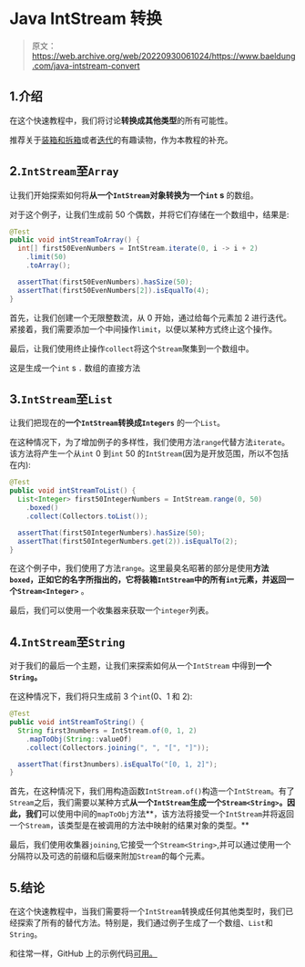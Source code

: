 # Java IntStream 转换

> 原文：<https://web.archive.org/web/20220930061024/https://www.baeldung.com/java-intstream-convert>

## 1.介绍

在这个快速教程中，我们将讨论**转换成其他类型**的所有可能性。

推荐关于[装箱和拆箱](/web/20221205122221/https://www.baeldung.com/java-8-primitive-streams)或者[迭代](/web/20221205122221/https://www.baeldung.com/java-stream-indices)的有趣读物，作为本教程的补充。

## 2.`IntStream`至`Array`

让我们开始探索如何将**从一个`IntStream`对象转换为一个`int` s** 的数组。

对于这个例子，让我们生成前 50 个偶数，并将它们存储在一个数组中，结果是:

```java
@Test
public void intStreamToArray() {
  int[] first50EvenNumbers = IntStream.iterate(0, i -> i + 2)
    .limit(50)
    .toArray();

  assertThat(first50EvenNumbers).hasSize(50);
  assertThat(first50EvenNumbers[2]).isEqualTo(4);
}
```

首先，让我们创建一个无限整数流，从 0 开始，通过给每个元素加 2 进行迭代。紧接着，我们需要添加一个中间操作`limit`，以便以某种方式终止这个操作。

最后，让我们使用终止操作`collect`将这个`Stream`聚集到一个数组中。

这是生成一个`int` s ``.`` 数组的直接方法

## 3.`IntStream`至`List`

让我们把现在的**一个`IntStream`转换成`Integers`** 的一个`List`。

在这种情况下，为了增加例子的多样性，我们使用方法`range`代替方法`iterate`。该方法将产生一个从`int` 0 到`int` 50 的`IntStream`(因为是开放范围，所以不包括在内):

```java
@Test
public void intStreamToList() {
  List<Integer> first50IntegerNumbers = IntStream.range(0, 50)
    .boxed()
    .collect(Collectors.toList());

  assertThat(first50IntegerNumbers).hasSize(50);
  assertThat(first50IntegerNumbers.get(2)).isEqualTo(2);
}
```

在这个例子中，我们使用了方法`range`。这里最臭名昭著的部分是使用**方法`boxed`，正如它的名字所指出的，它将装箱`IntStream`中的所有`int`元素，并返回一个`Stream<Integer>`** 。

最后，我们可以使用一个收集器来获取一个`integer`列表。

## 4.`IntStream`至`String`

对于我们的最后一个主题，让我们来探索如何从一个`IntStream` 中得到**一个`String`。**

在这种情况下，我们将只生成前 3 个`int`(0、1 和 2):

```java
@Test
public void intStreamToString() {
  String first3numbers = IntStream.of(0, 1, 2)
    .mapToObj(String::valueOf)
    .collect(Collectors.joining(", ", "[", "]"));

  assertThat(first3numbers).isEqualTo("[0, 1, 2]");
}
```

首先，在这种情况下，我们用构造函数`IntStream.of()`构造一个`IntStream`。有了`Stream`之后，我们需要以某种方式**从一个`IntStream`生成一个`Stream<String>`。因此，我们**可以使用中间的`mapToObj`方法**，该方法将接受一个`IntStream`并将返回一个`Stream`，该类型是在被调用的方法中映射的结果对象的类型。**

最后，我们使用收集器`joining`,它接受一个`Stream<String>`,并可以通过使用一个分隔符以及可选的前缀和后缀来附加`Stream`的每个元素。

## 5.结论

在这个快速教程中，当我们需要将一个`IntStream`转换成任何其他类型时，我们已经探索了所有的替代方法。特别是，我们通过例子生成了一个数组、`List`和`String`。

和往常一样，GitHub 上的示例代码[可用。](https://web.archive.org/web/20221205122221/https://github.com/eugenp/tutorials/tree/master/core-java-modules/core-java-streams-2)